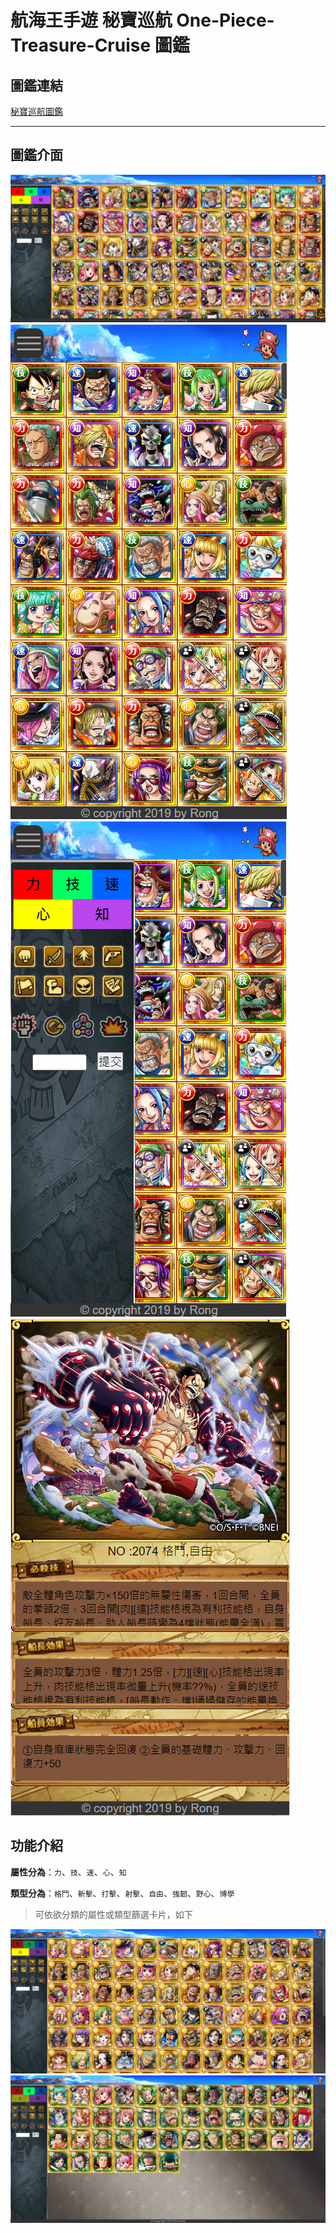 # 航海王手遊 秘寶巡航 One-Piece-Treasure-Cruise 圖鑑

## 圖鑑連結

[秘寶巡航圖鑑](https://5151.com.tw/rong/onepiece/)

---

## 圖鑑介面

![Home UI.](/figure/home1.png)
![Home UI.](/figure/phone%20home.png)
![Home UI.](/figure/phone%20home2.png)
![Home UI.](/figure/phone%20info.png)

## 功能介紹

**屬性分為**：`力`、`技`、`速`、`心`、`知`

**類型分為**：`格鬥`、`斬擊`、`打擊`、`射擊`、`自由`、`強韌`、`野心`、`博學`

> 可依欲分類的屬性或類型篩選卡片，如下

![Home UI.](/figure/home2.png)
![Home UI.](/figure/home3.png)





